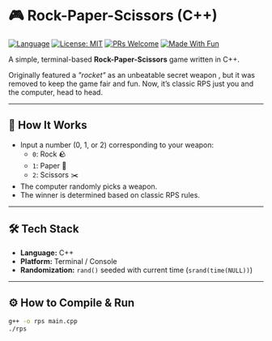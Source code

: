 # 🎮 Rock-Paper-Scissors (C++)

[![Language](https://img.shields.io/badge/C%2B%2B-Game-blue.svg)](https://en.wikipedia.org/wiki/C%2B%2B)
[![License: MIT](https://img.shields.io/badge/License-MIT-yellow.svg)](https://opensource.org/licenses/MIT)
[![PRs Welcome](https://img.shields.io/badge/PRs-welcome-brightgreen.svg)](https://github.com/yourusername/Rock-Paper-Scissors/pulls)
[![Made With Fun](https://img.shields.io/badge/Made%20with-Fun-ff69b4.svg)]()

A simple, terminal-based **Rock-Paper-Scissors** game written in C++.

Originally featured a *"rocket"* as an unbeatable secret weapon , but it was removed to keep the game fair and fun. Now, it’s classic RPS just you and the computer, head to head.

---

## 🧠 How It Works

- Input a number (0, 1, or 2) corresponding to your weapon:
  - `0`: Rock 🪨  
  - `1`: Paper 📄  
  - `2`: Scissors ✂️
- The computer randomly picks a weapon.
- The winner is determined based on classic RPS rules.

---

## 🛠️ Tech Stack

- **Language:** C++
- **Platform:** Terminal / Console
- **Randomization:** `rand()` seeded with current time (`srand(time(NULL))`)

---

## ⚙️ How to Compile & Run

```bash
g++ -o rps main.cpp
./rps
